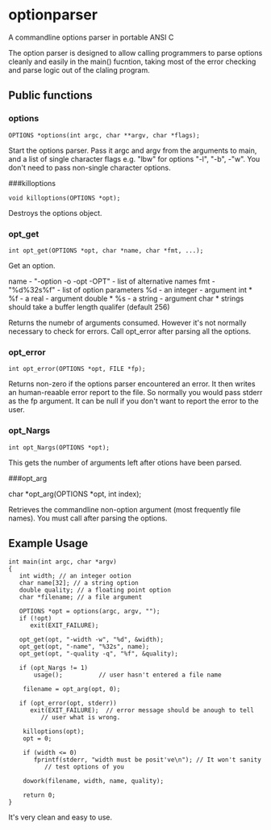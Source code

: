 # optionparser
A commandline options parser in portable ANSI C

The option parser is designed to allow calling programmers
to parse options cleanly and easily in the main() fucntion,
taking most of the error checking and parse logic out of
the claling program.
 
## Public functions

### options

    OPTIONS *options(int argc, char **argv, char *flags);

Start the options parser. Pass it argc and argv from the arguments to 
main, and a list of single character flags e.g. "lbw" for options
"-l", "-b", -"w". You don't need to pass non-single character options.

###killoptions

    void killoptions(OPTIONS *opt);

Destroys the options object. 

### opt_get

    int opt_get(OPTIONS *opt, char *name, char *fmt, ...);

Get an option. 

name - "-option -o -opt -OPT" - list of alternative names
fmt - "%d%32s%f" - list of option parameters
          %d - an integer - argument int *
          %f - a real - argument double *
          %s - a string - argument char *
          strings should take a buffer length qualifer (default 256)

Returns the numebr of arguments consumed. However it's not normally
necessary to check for errors. Call opt_error after parsing all the
options.


### opt_error

    int opt_error(OPTIONS *opt, FILE *fp);

Returns non-zero if the options parser encountered an error. It then
writes an human-reaable error report to the file. So normally you would
pass stderr as the fp argument. It can be null if you don't want to
report the error to the user.

### opt_Nargs

    int opt_Nargs(OPTIONS *opt); 

This gets the number of arguments left after otions have been parsed.

###opt_arg

   char *opt_arg(OPTIONS *opt, int index);

Retrieves the commandline non-option argument (most frequently file 
names). You must call after parsing the options.

## Example Usage

    int main(int argc, char *argv)
    {
       int width; // an integer ootion
       char name[32]; // a string option
       double quality; // a floating point option 
       char *filename; // a file argument

       OPTIONS *opt = options(argc, argv, "");
       if (!opt)
          exit(EXIT_FAILURE);

       opt_get(opt, "-width -w", "%d", &width);
       opt_get(opt, "-name", "%32s", name);
       opt_get(opt, "-quality -q", "%f", &quality);

       if (opt_Nargs != 1)
           usage();          // user hasn't entered a file name

        filename = opt_arg(opt, 0);

       if (opt_error(opt, stderr))
          exit(EXIT_FAILURE);  // error message should be anough to tell
             // user what is wrong.
     
        killoptions(opt);
        opt = 0;

        if (width <= 0)
           fprintf(stderr, "width must be posit've\n"); // It won't sanity
              // test options of you

        dowork(filename, width, name, quality);

        return 0;   
    }

It's very clean and easy to use.
